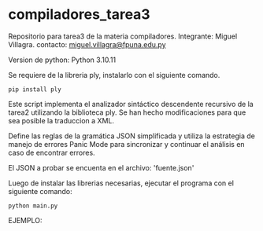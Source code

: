 # compiladores_tarea3

Repositorio para tarea3 de la materia compiladores.
Integrante: Miguel Villagra.
contacto: miguel.villagra@fpuna.edu.py

Version de python: Python 3.10.11

Se requiere de la libreria ply, instalarlo con el siguiente comando.
```
pip install ply
```

Este script implementa el analizador sintáctico descendente recursivo de la tarea2 utilizando la biblioteca ply. 
Se han hecho modificaciones para que sea posible la traduccion a XML.

Define las reglas de la gramática JSON simplificada y utiliza la estrategia de manejo de errores Panic Mode 
para sincronizar y continuar el análisis en caso de encontrar errores.

El JSON a probar se encuenta en el archivo: 'fuente.json'

Luego de instalar las librerias necesarias, ejecutar el programa con el siguiente comando:
```
python main.py
```

EJEMPLO:


